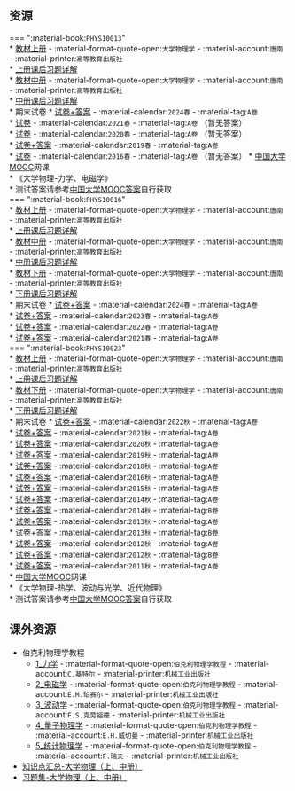 ## 资源  
=== ":material-book:`PHYS10013`"  
    * [教材上册](https://api.mir6.com/api/lanzou?url=https://cqu-openlib.lanzout.com/i3INQ23c627i&down=true) - :material-format-quote-open:`大学物理学` - :material-account:`唐南` - :material-printer:`高等教育出版社`  
        * [上册课后习题详解](https://api.mir6.com/api/lanzou?url=https://cqu-openlib.lanzout.com/icOmL23c5f1e&down=true)  
    * [教材中册](https://api.mir6.com/api/lanzou?url=https://cqu-openlib.lanzout.com/ifl4X23c6bni&down=true) - :material-format-quote-open:`大学物理学` - :material-account:`唐南` - :material-printer:`高等教育出版社`  
        * [中册课后习题详解](https://api.mir6.com/api/lanzou?url=https://cqu-openlib.lanzout.com/ii5Pq23c5xhi&down=true)  
    * 期末试卷
        * [试卷+答案](https://api.mir6.com/api/lanzou?url=https://cqu-openlib.lanzout.com/iHxsF23c8bli&down=true) - :material-calendar:`2024春` - :material-tag:`A卷`  
        * [试卷](https://api.mir6.com/api/lanzou?url=https://cqu-openlib.lanzout.com/ijLj123c8bgd&down=true) - :material-calendar:`2021春` - :material-tag:`A卷` （暂无答案）  
        * [试卷](https://api.mir6.com/api/lanzou?url=https://cqu-openlib.lanzout.com/iqnlR23c8bcj&down=true) - :material-calendar:`2020春` - :material-tag:`A卷` （暂无答案）  
        * [试卷+答案](https://api.mir6.com/api/lanzou?url=https://cqu-openlib.lanzout.com/i6iG123c8b9g&down=true) - :material-calendar:`2019春` - :material-tag:`A卷`  
        * [试卷](https://api.mir6.com/api/lanzou?url=https://cqu-openlib.lanzout.com/iyr0S23c8b4b&down=true) - :material-calendar:`2016春` - :material-tag:`A卷` （暂无答案）
    * [中国大学MOOC](https://www.icourse163.org/)网课  
        * 《大学物理-力学、电磁学》  
            * 测试答案请参考[中国大学MOOC答案](../skill/推荐使用的网站等/中国大学MOOC答案.md)自行获取  
=== ":material-book:`PHYS10016`"  
    * [教材上册](https://api.mir6.com/api/lanzou?url=https://cqu-openlib.lanzout.com/i3INQ23c627i&down=true) - :material-format-quote-open:`大学物理学` - :material-account:`唐南` - :material-printer:`高等教育出版社`  
        * [上册课后习题详解](https://api.mir6.com/api/lanzou?url=https://cqu-openlib.lanzout.com/icOmL23c5f1e&down=true)  
    * [教材中册](https://api.mir6.com/api/lanzou?url=https://cqu-openlib.lanzout.com/ifl4X23c6bni&down=true) - :material-format-quote-open:`大学物理学` - :material-account:`唐南` - :material-printer:`高等教育出版社`  
        * [中册课后习题详解](https://api.mir6.com/api/lanzou?url=https://cqu-openlib.lanzout.com/ii5Pq23c5xhi&down=true)  
    * [教材下册](https://api.mir6.com/api/lanzou?url=https://cqu-openlib.lanzout.com/ilpy523c68qd&down=true) - :material-format-quote-open:`大学物理学` - :material-account:`唐南` - :material-printer:`高等教育出版社`  
        * [下册课后习题详解](https://api.mir6.com/api/lanzou?url=https://cqu-openlib.lanzout.com/iRlmy23c5s7i&down=true)  
    * 期末试卷
        * [试卷+答案](https://api.mir6.com/api/lanzou?url=https://cqu-openlib.lanzout.com/i9lMe22kr73c&down=true) - :material-calendar:`2024春` - :material-tag:`A卷`  
        * [试卷+答案](https://api.mir6.com/api/lanzou?url=https://cqu-openlib.lanzout.com/iplN523c8bwj&down=true) - :material-calendar:`2023春` - :material-tag:`A卷`  
        * [试卷+答案](https://api.mir6.com/api/lanzou?url=https://cqu-openlib.lanzout.com/i7po523c8bre&down=true) - :material-calendar:`2022春` - :material-tag:`A卷`  
        * [试卷+答案](https://api.mir6.com/api/lanzou?url=https://cqu-openlib.lanzout.com/iei8g23c8bpc&down=true) - :material-calendar:`2021春` - :material-tag:`A卷`  
=== ":material-book:`PHYS10023`"  
    * [教材上册](https://api.mir6.com/api/lanzou?url=https://cqu-openlib.lanzout.com/i3INQ23c627i&down=true) - :material-format-quote-open:`大学物理学` - :material-account:`唐南` - :material-printer:`高等教育出版社`  
        * [上册课后习题详解](https://api.mir6.com/api/lanzou?url=https://cqu-openlib.lanzout.com/icOmL23c5f1e&down=true)  
    * [教材下册](https://api.mir6.com/api/lanzou?url=https://cqu-openlib.lanzout.com/ilpy523c68qd&down=true) - :material-format-quote-open:`大学物理学` - :material-account:`唐南` - :material-printer:`高等教育出版社`  
        * [下册课后习题详解](https://api.mir6.com/api/lanzou?url=https://cqu-openlib.lanzout.com/iRlmy23c5s7i&down=true)  
    * 期末试卷
        * [试卷+答案](https://api.mir6.com/api/lanzou?url=https://cqu-openlib.lanzout.com/iu7UL23c8cbe&down=true) - :material-calendar:`2022秋` - :material-tag:`A卷`  
        * [试卷+答案](https://api.mir6.com/api/lanzou?url=https://cqu-openlib.lanzout.com/iF8sO2g38oyd&down=true) - :material-calendar:`2021秋` - :material-tag:`A卷`  
        * [试卷+答案](https://api.mir6.com/api/lanzou?url=https://cqu-openlib.lanzout.com/iLa9f23c8c6j&down=true) - :material-calendar:`2020秋` - :material-tag:`A卷`  
        * [试卷+答案](https://api.mir6.com/api/lanzou?url=https://cqu-openlib.lanzout.com/iAIud2g38org&down=true) - :material-calendar:`2019秋` - :material-tag:`A卷`  
        * [试卷+答案](https://api.mir6.com/api/lanzou?url=https://cqu-openlib.lanzout.com/iYRT92g38oih&down=true) - :material-calendar:`2018秋` - :material-tag:`A卷`  
        * [试卷+答案](https://api.mir6.com/api/lanzou?url=https://cqu-openlib.lanzout.com/idI6M2g38oba&down=true) - :material-calendar:`2016秋` - :material-tag:`A卷`  
        * [试卷+答案](https://api.mir6.com/api/lanzou?url=https://cqu-openlib.lanzout.com/iEcqK2g38o2b&down=true) - :material-calendar:`2015秋` - :material-tag:`A卷`  
        * [试卷+答案](https://api.mir6.com/api/lanzou?url=https://cqu-openlib.lanzout.com/iK5xh2g38noh&down=true) - :material-calendar:`2014秋` - :material-tag:`A卷`  
        * [试卷+答案](https://api.mir6.com/api/lanzou?url=https://cqu-openlib.lanzout.com/iBMok2g38nwf&down=true) - :material-calendar:`2014秋` - :material-tag:`B卷`  
        * [试卷+答案](https://api.mir6.com/api/lanzou?url=https://cqu-openlib.lanzout.com/iv1RZ2g38nad&down=true) - :material-calendar:`2013秋` - :material-tag:`A卷`  
        * [试卷+答案](https://api.mir6.com/api/lanzou?url=https://cqu-openlib.lanzout.com/iV61k2g38nkd&down=true) - :material-calendar:`2013秋` - :material-tag:`B卷`  
        * [试卷+答案](https://api.mir6.com/api/lanzou?url=https://cqu-openlib.lanzout.com/ikNc02g38mxa&down=true) - :material-calendar:`2012秋` - :material-tag:`A卷`  
        * [试卷+答案](https://api.mir6.com/api/lanzou?url=https://cqu-openlib.lanzout.com/iVMRR2g38n6j&down=true) - :material-calendar:`2012秋` - :material-tag:`B卷`  
        * [试卷+答案](https://api.mir6.com/api/lanzou?url=https://cqu-openlib.lanzout.com/iuXu82g38mqd&down=true) - :material-calendar:`2011秋` - :material-tag:`A卷`  
    * [中国大学MOOC](https://www.icourse163.org/)网课  
        * 《大学物理-热学、波动与光学、近代物理》  
            * 测试答案请参考[中国大学MOOC答案](../skill/推荐使用的网站等/中国大学MOOC答案.md)自行获取  

## 课外资源  
- 伯克利物理学教程  
    - [1_力学](https://api.mir6.com/api/lanzou?url=https://cqu-openlib.lanzout.com/ibr4523c7jqf&down=true) - :material-format-quote-open:`伯克利物理学教程` - :material-account:`C.基特尔` - :material-printer:`机械工业出版社`  
    - [2_电磁学](https://api.mir6.com/api/lanzou?url=https://cqu-openlib.lanzout.com/i4AW823c7plg&down=true) - :material-format-quote-open:`伯克利物理学教程` - :material-account:`E.M.珀赛尔` - :material-printer:`机械工业出版社`  
    - [3_波动学](https://api.mir6.com/api/lanzou?url=https://cqu-openlib.lanzout.com/iHSkL23c7tti&down=true) - :material-format-quote-open:`伯克利物理学教程` - :material-account:`F.S.克劳福德` - :material-printer:`机械工业出版社`  
    - [4_量子物理学](https://api.mir6.com/api/lanzou?url=https://cqu-openlib.lanzout.com/iagN023c7zoj&down=true) - :material-format-quote-open:`伯克利物理学教程` - :material-account:`E.H.威切曼` - :material-printer:`机械工业出版社`  
    - [5_统计物理学](https://api.mir6.com/api/lanzou?url=https://cqu-openlib.lanzout.com/i46CF23c81wj&down=true) - :material-format-quote-open:`伯克利物理学教程` - :material-account:`F.瑞夫` - :material-printer:`机械工业出版社`  
- [知识点汇总-大学物理（上、中册）](https://api.mir6.com/api/lanzou?url=https://cqu-openlib.lanzout.com/ihDCN23c9d5a&down=true)
- [习题集-大学物理（上、中册）](https://api.mir6.com/api/lanzou?url=https://cqu-openlib.lanzout.com/i87kA23c96ra&down=true)